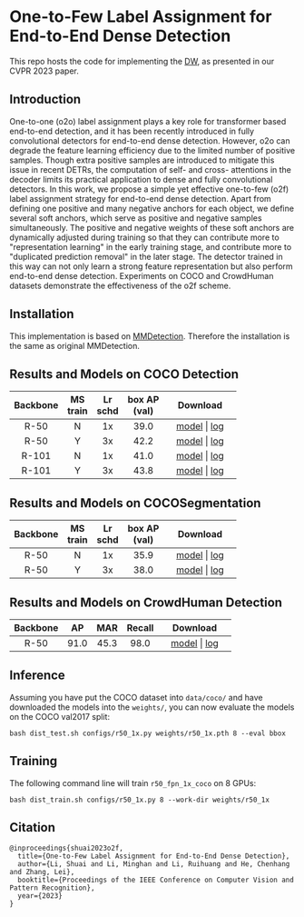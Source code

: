 # One-to-Few Label Assignment for End-to-End Dense Detection
This repo hosts the code for implementing the [DW](https://arxiv.org/abs/2303.11567), as presented in our CVPR 2023 paper.

## Introduction
One-to-one (o2o) label assignment plays a key role for transformer based end-to-end detection, and it has been recently introduced in fully convolutional detectors for end-to-end dense detection. However, o2o can degrade the feature learning efficiency due to the limited number of positive samples. Though extra positive samples are introduced to mitigate this issue in recent DETRs, the computation of self- and cross- attentions in the decoder limits its practical application to dense and fully convolutional detectors. In this work, we propose a simple yet effective one-to-few (o2f) label assignment strategy for end-to-end dense detection. Apart from defining one positive and many negative anchors for each object, we define several soft anchors, which serve as positive and negative samples simultaneously. The positive and negative weights of these soft anchors are dynamically adjusted during training so that they can contribute more to "representation learning" in the early training stage, and contribute more to "duplicated prediction removal" in the later stage. The detector trained in this way can not only learn a strong feature representation but also perform end-to-end dense detection. Experiments on COCO and CrowdHuman datasets demonstrate the effectiveness of the o2f scheme. 

## Installation
This implementation is based on [MMDetection](https://github.com/open-mmlab/mmdetection). Therefore the installation is the same as original MMDetection.

## Results and Models on COCO Detection
| Backbone     | MS <br> train | Lr <br> schd | box AP <br> (val)  | &nbsp; &nbsp; Download  &nbsp; &nbsp;  |
|:------------:|:-------------:|:------------:|:------------------:|:--------------------------------------:|
| R-50         | N             | 1x           | 39.0               |  [model](https://drive.google.com/file/d/1sKI4V_3h_kY8A6TPD2_iJjCvzD2zoRCz/view?usp=sharing) &#124; [log](https://drive.google.com/file/d/1CirouBUz8wdHEwfjwJNEWrdOAlCS-4bI/view?usp=share_link)|
| R-50         | Y             | 3x           | 42.2               |  [model](https://drive.google.com/file/d/1OvFsRpHdEVKOWrBM1y21_y7YAxjkSC5l/view?usp=share_link) &#124; [log](https://drive.google.com/file/d/1zDRgOGZ2cb_TqD0axifgODHYTPcbPpei/view?usp=share_link)|
| R-101        | N             | 1x           | 41.0               |  [model](https://drive.google.com/file/d/1kdI_QoXWCwWDDtJhXLehvh7b7aH4AF_n/view?usp=share_link) &#124; [log](https://drive.google.com/file/d/1FWSGc6ZqSPLZJRkThIELKiuv0x0SHIO9/view?usp=share_link)|
| R-101        | Y             | 3x           | 43.8               |  [model](https://drive.google.com/file/d/1T-ClVrmDCpps4QlivgLJlGJAmv9WhDSo/view?usp=share_link) &#124; [log](https://drive.google.com/file/d/1AM-vT7CzcGMEpEs2A7-1xFAulHdCWJew/view?usp=share_link)|

## Results and Models on COCOSegmentation
| Backbone     | MS <br> train | Lr <br> schd | box AP <br> (val)  | &nbsp; &nbsp; Download  &nbsp; &nbsp;  |
|:------------:|:-------------:|:------------:|:------------------:|:--------------------------------------:|
| R-50         | N             | 1x           | 35.9               |  [model](https://drive.google.com/file/d/1n1MS-0MaURbqnToxweejj1Gb8EF1c3rP/view?usp=share_link) &#124; [log](https://drive.google.com/file/d/1j8mOuMJ3unl6JHLjLBtSx7t_RBq0Y7Yb/view?usp=share_link)|
| R-50         | Y             | 3x           | 38.0               |  [model](https://drive.google.com/file/d/1vn4GFBSwznNCijU3iDA7Fu39BTTW2VR-/view?usp=share_link) &#124; [log](https://drive.google.com/file/d/1Jm0TyiJqwUIjQNUQMZp0In3Li3FRxXuL/view?usp=share_link)|

## Results and Models on CrowdHuman Detection
| Backbone     |  AP  |  MAR  |  Recall  | &nbsp; &nbsp; Download  &nbsp; &nbsp;  |
|:------------:|:-------------:|:------------:|:------------------:|:--------------------------------------:|
| R-50         | 91.0 | 45.3 | 98.0 | [model](https://drive.google.com/file/d/10qe5s46rY-2zAr6zHF20_k2V2iBpeo_E/view?usp=share_link) &#124; [log](https://drive.google.com/file/d/1dd5JfbcoqC6EaoIw6ZtxZ1ccfQ_90a5E/view?usp=share_link)|

## Inference

Assuming you have put the COCO dataset into `data/coco/` and have downloaded the models into the `weights/`, you can now evaluate the models on the COCO val2017 split:

```
bash dist_test.sh configs/r50_1x.py weights/r50_1x.pth 8 --eval bbox
```

## Training

The following command line will train `r50_fpn_1x_coco` on 8 GPUs:

```
bash dist_train.sh configs/r50_1x.py 8 --work-dir weights/r50_1x
```

## Citation
```
@inproceedings{shuai2023o2f,
  title={One-to-Few Label Assignment for End-to-End Dense Detection},
  author={Li, Shuai and Li, Minghan and Li, Ruihuang and He, Chenhang and Zhang, Lei},
  booktitle={Proceedings of the IEEE Conference on Computer Vision and Pattern Recognition},
  year={2023}
}
```